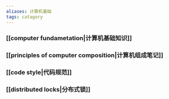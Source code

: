 ```yaml
---
aliases: 计算机基础
tags: catagory
---
```



### [[computer fundametation|计算机基础知识]]
### [[principles of computer composition|计算机组成笔记]]
### [[code style|代码规范]]
### [[distributed locks|分布式锁]]


